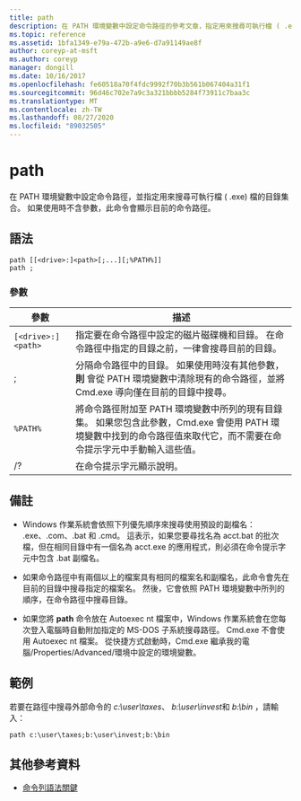 ```yaml
---
title: path
description: 在 PATH 環境變數中設定命令路徑的參考文章，指定用來搜尋可執行檔 ( .exe) 檔的目錄集合。
ms.topic: reference
ms.assetid: 1bfa1349-e79a-472b-a9e6-d7a91149ae8f
author: coreyp-at-msft
ms.author: coreyp
manager: dongill
ms.date: 10/16/2017
ms.openlocfilehash: fe60518a70f4fdc9992f70b3b561b067404a31f1
ms.sourcegitcommit: 96d46c702e7a9c3a321bbbb5284f73911c7baa3c
ms.translationtype: MT
ms.contentlocale: zh-TW
ms.lasthandoff: 08/27/2020
ms.locfileid: "89032505"
---
```

# <a name="path"></a>path

在 PATH 環境變數中設定命令路徑，並指定用來搜尋可執行檔 ( .exe) 檔的目錄集合。 如果使用時不含參數，此命令會顯示目前的命令路徑。

## <a name="syntax"></a>語法

```
path [[<drive>:]<path>[;...][;%PATH%]]
path ;
```

### <a name="parameters"></a>參數

| 參數 | 描述 |
|--|--|
| `[<drive>:]<path>` | 指定要在命令路徑中設定的磁片磁碟機和目錄。 在命令路徑中指定的目錄之前，一律會搜尋目前的目錄。 |
| ; | 分隔命令路徑中的目錄。 如果使用時沒有其他參數， **則** 會從 PATH 環境變數中清除現有的命令路徑，並將 Cmd.exe 導向僅在目前的目錄中搜尋。 |
| `%PATH%` | 將命令路徑附加至 PATH 環境變數中所列的現有目錄集。 如果您包含此參數，Cmd.exe 會使用 PATH 環境變數中找到的命令路徑值來取代它，而不需要在命令提示字元中手動輸入這些值。 |
| /? | 在命令提示字元顯示說明。 |

## <a name="remarks"></a>備註


- Windows 作業系統會依照下列優先順序來搜尋使用預設的副檔名： .exe、.com、.bat 和 .cmd。 這表示，如果您要尋找名為 acct.bat 的批次檔，但在相同目錄中有一個名為 acct.exe 的應用程式，則必須在命令提示字元中包含 .bat 副檔名。

- 如果命令路徑中有兩個以上的檔案具有相同的檔案名和副檔名，此命令會先在目前的目錄中搜尋指定的檔案名。 然後，它會依照 PATH 環境變數中所列的順序，在命令路徑中搜尋目錄。

- 如果您將 **path** 命令放在 Autoexec nt 檔案中，Windows 作業系統會在您每次登入電腦時自動附加指定的 MS-DOS 子系統搜尋路徑。 Cmd.exe 不會使用 Autoexec nt 檔案。 從快捷方式啟動時，Cmd.exe 繼承我的電腦/Properties/Advanced/環境中設定的環境變數。

## <a name="examples"></a>範例

若要在路徑中搜尋外部命令的 *c:\user\taxes*、 *b:\user\invest*和 *b:\bin* ，請輸入：

```
path c:\user\taxes;b:\user\invest;b:\bin
```

## <a name="additional-references"></a>其他參考資料

- [命令列語法關鍵](command-line-syntax-key.md)

